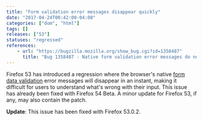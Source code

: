 ```yaml
---
title: "Form validation error messages disappear quickly"
date: "2017-04-24T00:42:00-04:00"
categories: ["dom", "html"]
tags: []
releases: ["53"]
statuses: "regressed"
references:
    - url: "https://bugzilla.mozilla.org/show_bug.cgi?id=1358487"
      title: "Bug 1358487 - Native form validation error messages do not appear"
---
```

Firefox 53 has introduced a regression where the browser's native [form data validation](https://developer.mozilla.org/docs/Learn/HTML/Forms/Form_validation) error messages will disappear in an instant, making it difficult for users to understand what's wrong with their input. This issue has already been fixed with Firefox 54 Beta. A minor update for Firefox 53, if any, may also contain the patch.

**Update**: This issue has been fixed with Firefox 53.0.2.
